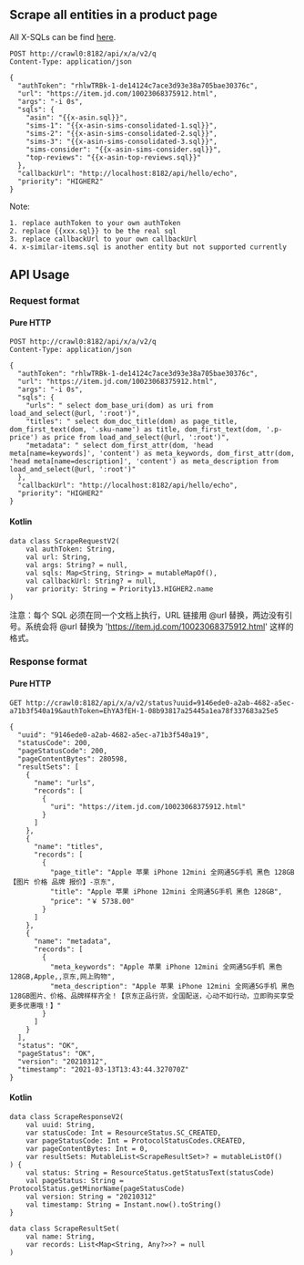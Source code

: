 ## Scrape all entities in a product page

All X-SQLs can be find [here](sql/crawl).

    POST http://crawl0:8182/api/x/a/v2/q
    Content-Type: application/json

    {
      "authToken": "rhlwTRBk-1-de14124c7ace3d93e38a705bae30376c",
      "url": "https://item.jd.com/10023068375912.html",
      "args": "-i 0s",
      "sqls": {
        "asin": "{{x-asin.sql}}",
        "sims-1": "{{x-asin-sims-consolidated-1.sql}}",
        "sims-2": "{{x-asin-sims-consolidated-2.sql}}",
        "sims-3": "{{x-asin-sims-consolidated-3.sql}}",
        "sims-consider": "{{x-asin-sims-consider.sql}}",
        "top-reviews": "{{x-asin-top-reviews.sql}}"
      },
      "callbackUrl": "http://localhost:8182/api/hello/echo",
      "priority": "HIGHER2"
    }

Note: 

    1. replace authToken to your own authToken
    2. replace {{xxx.sql}} to be the real sql
    3. replace callbackUrl to your own callbackUrl
    4. x-similar-items.sql is another entity but not supported currently

## API Usage

### Request format

#### Pure HTTP

    POST http://crawl0:8182/api/x/a/v2/q
    Content-Type: application/json

    {
      "authToken": "rhlwTRBk-1-de14124c7ace3d93e38a705bae30376c",
      "url": "https://item.jd.com/10023068375912.html",
      "args": "-i 0s",
      "sqls": {
        "urls": " select dom_base_uri(dom) as uri from load_and_select(@url, ':root')",
        "titles": " select dom_doc_title(dom) as page_title, dom_first_text(dom, '.sku-name') as title, dom_first_text(dom, '.p-price') as price from load_and_select(@url, ':root')",
        "metadata": " select dom_first_attr(dom, 'head meta[name=keywords]', 'content') as meta_keywords, dom_first_attr(dom, 'head meta[name=description]', 'content') as meta_description from load_and_select(@url, ':root')"
      },
      "callbackUrl": "http://localhost:8182/api/hello/echo",
      "priority": "HIGHER2"
    }

#### Kotlin

    data class ScrapeRequestV2(
        val authToken: String,
        val url: String,
        val args: String? = null,
        val sqls: Map<String, String> = mutableMapOf(),
        val callbackUrl: String? = null,
        var priority: String = Priority13.HIGHER2.name
    )

注意：每个 SQL 必须在同一个文档上执行，URL 链接用 @url 替换，两边没有引号。系统会将 @url 替换为 'https://item.jd.com/10023068375912.html' 这样的格式。

### Response format

#### Pure HTTP

    GET http://crawl0:8182/api/x/a/v2/status?uuid=9146ede0-a2ab-4682-a5ec-a71b3f540a19&authToken=EhYA3fEH-1-08b93817a25445a1ea78f337683a25e5

    {
      "uuid": "9146ede0-a2ab-4682-a5ec-a71b3f540a19",
      "statusCode": 200,
      "pageStatusCode": 200,
      "pageContentBytes": 280598,
      "resultSets": [
        {
          "name": "urls",
          "records": [
            {
              "uri": "https://item.jd.com/10023068375912.html"
            }
          ]
        },
        {
          "name": "titles",
          "records": [
            {
              "page_title": "Apple 苹果 iPhone 12mini 全网通5G手机 黑色 128GB【图片 价格 品牌 报价】-京东",
              "title": "Apple 苹果 iPhone 12mini 全网通5G手机 黑色 128GB",
              "price": "￥ 5738.00"
            }
          ]
        },
        {
          "name": "metadata",
          "records": [
            {
              "meta_keywords": "Apple 苹果 iPhone 12mini 全网通5G手机 黑色 128GB,Apple,,京东,网上购物",
              "meta_description": "Apple 苹果 iPhone 12mini 全网通5G手机 黑色 128GB图片、价格、品牌样样齐全！【京东正品行货，全国配送，心动不如行动，立即购买享受更多优惠哦！】"
            }
          ]
        }
      ],
      "status": "OK",
      "pageStatus": "OK",
      "version": "20210312",
      "timestamp": "2021-03-13T13:43:44.327070Z"
    }

#### Kotlin

    data class ScrapeResponseV2(
        val uuid: String,
        var statusCode: Int = ResourceStatus.SC_CREATED,
        var pageStatusCode: Int = ProtocolStatusCodes.CREATED,
        var pageContentBytes: Int = 0,
        var resultSets: MutableList<ScrapeResultSet>? = mutableListOf()
    ) {
        val status: String = ResourceStatus.getStatusText(statusCode)
        val pageStatus: String = ProtocolStatus.getMinorName(pageStatusCode)
        val version: String = "20210312"
        val timestamp: String = Instant.now().toString()
    }

    data class ScrapeResultSet(
        val name: String,
        var records: List<Map<String, Any?>>? = null
    )
